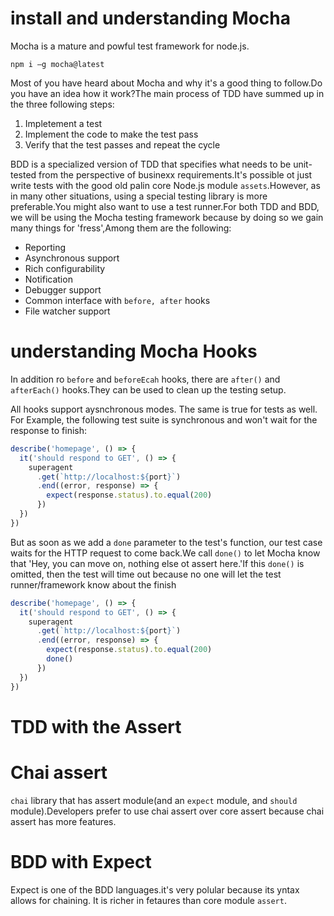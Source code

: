 # install and understanding Mocha

Mocha is a mature and powful test framework for node.js.

~~~
npm i –g mocha@latest
~~~

Most of you have heard about Mocha and why it's a good thing to follow.Do you have an idea how it work?The main process of TDD have summed up in the three following steps:
1. Impletement a test
2. Implement the code to make the test pass
3. Verify that the test passes and repeat the cycle

BDD is a specialized version of TDD that specifies what needs to be unit-tested from the perspective of businexx requirements.It's possible ot just write tests with the good old palin core Node.js module `assets`.However, as in many other situations, using a special testing library is more preferable.You might also want to use a test runner.For both TDD and BDD, we will be using the Mocha testing framework because by doing so we gain many things for 'fress',Among them are the following:
* Reporting
* Asynchronous support
* Rich configurability
* Notification
* Debugger support
* Common interface with `before, after` hooks
* File watcher support

# understanding Mocha Hooks

In addition ro `before` and `beforeEcah` hooks, there are `after()` and `afterEach()` hooks.They can be used to clean up the testing setup.

All hooks support aysnchronous modes. The same is true for tests as well. For Example, the following test suite is synchronous and won't wait for the response to finish:
~~~js
describe('homepage', () => {
  it('should respond to GET', () => {
    superagent
      .get(`http://localhost:${port}`)
      .end((error, response) => {
        expect(response.status).to.equal(200)
      })
  })
})
~~~
But as soon as we add a `done` parameter to the test's function, our test case waits for the HTTP request to come back.We call `done()` to let Mocha know that 'Hey, you can move on, nothing else ot assert here.'If this `done()` is omitted, then the test will time out because no one will let the test runner/framework know about the finish
~~~js
describe('homepage', () => {
  it('should respond to GET', () => {
    superagent
      .get(`http://localhost:${port}`)
      .end((error, response) => {
        expect(response.status).to.equal(200)
        done()
      })
  })
})
~~~

# TDD with the Assert

# Chai assert

`chai` library that has assert module(and an `expect` module, and `should` module).Developers prefer to use chai assert over core assert because chai assert has more features.

# BDD with Expect

Expect is one of the BDD languages.it's very polular because its yntax allows for chaining. It is richer in fetaures than core module `assert`.
